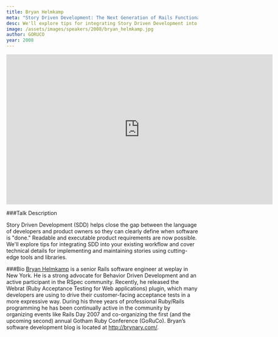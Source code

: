 ```yaml
---
title: Bryan Helmkamp
meta: "Story Driven Development: The Next Generation of Rails Functional Testing"
desc: We'll explore tips for integrating Story Driven Development into your existing workflow and cover technical details for implementing and maintaining stories using cutting-edge tools and libraries.
image: /assets/images/speakers/2008/bryan_helmkamp.jpg
author: GORUCO
year: 2008
---
```


<iframe width="700" height="394" src="http://www.youtube.com/embed/ApD-F65Vv-Q" frameborder="0" allowfullscreen></iframe>

###Talk Description

Story Driven Development (SDD) helps close the gap between the
language of developers and product owners so they can clearly define
when software is "done." Readable and executable product requirements
are now possible. We'll explore tips for integrating <span class="caps">SDD</span> into your
existing workflow and cover technical details for implementing and
maintaining stories using cutting-edge tools and libraries.


###Bio
[Bryan Helmkamp](http://brynary.com/) is a senior Rails software engineer at weplay in New
York.  He is a strong advocate for Behavior Driven Development and an
active participant in the RSpec community. Recently, he released the
Webrat (Ruby Acceptance Testing for Web applications) plugin, which
many developers are using to drive their customer-facing acceptance
tests in a more expressive way. During his three years of professional
Ruby/Rails programming he has been continually active in the community
by organizing events like Rails Day 2007 and co-organizing the first
(and the upcoming second) annual Gotham Ruby Conference (GoRuCo).
Bryan&#8217;s software development blog is located at <a href="http://brynary.com/">http://brynary.com/</a>.</p>


